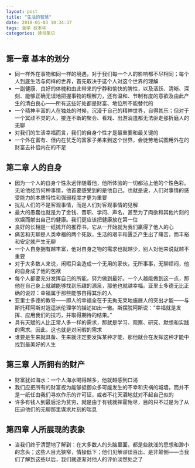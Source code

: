 ```yaml
---
layout: post
title: "生活的智慧"
date: 2018-01-03 10:34:37
tags: 哲学 叔本华
categories: 读书笔记
---
```


## 第一章 基本的划分

- 同一样外在事物和同一样的境遇，对于我们每一个人的影响都不尽相同；每个人到底生活与何样的世界，首先取决于这个人对这个世界的理解
- 一副健康、良好的体魄和由此带来的宁静和愉快的脾性，以及活跃、清晰、深刻、能够正确无误地把握事物的理解力，还有温和、节制有度的意欲及由此产生的清白良心——所有这些好处都是财富、地位所不能替代的
- 一个精神丰富的人在独处的时候，沉浸于自己的精神世界，自得其乐；但对于一个冥顽不灵的人，接连不断的聚会、看戏、出游消遣都无法驱走那折磨人的无聊
- 对我们的生活幸福而言，我们的自身个性才是最重要和最关键的
- 一个外在富有、但内在贫乏的富家子弟来到这个世界，会徒劳地试图用外在的财富去补偿内在的不足


## 第二章 人的自身

- 因为一个人的自身个性永远伴随着他，他所体验的一切都沾上他的个性色彩。无论他经历何种事情，他首要感受到的是他自己。也就是说，人们对事情的感受能力的本质特性和强弱程度才更为重要
- 扰乱人们的不是客观事情，而是人们对客观事情的见解
- 最大的愚蠢也就是为了金钱、晋职、学问、声名，甚至为了肉欲和其他片刻的欢娱而献出自己的健康。我们更应该把健康放在第一位
- 良好的长相是一纸摊开的推荐书，它从一开始就为我们赢得了他人的心
- 痛苦和无聊是人类幸福的两个死敌，生活的艰辛和匮乏产生出了痛苦，而丰裕和安定就产生无聊
- 一个人自身拥有越丰富，他对自身之物的需求也就越少，别人对他来说就越不重要
- 对于大多数人来说，闲暇只会造成一个无用的家伙，无所事事，无聊烦闷，他的自身成了他的包袱
- 每个人都要充分发挥自己的所能，努力做到最好。一个人越能做到这一点，那他在自己身上就越能够找到乐趣的源泉，那他也就越幸福。亚里士多德无比正确的说过：幸福属于那些能够自得其乐的人
- 亚里士多德的教导——即人的幸福全在于无拘无束地施展人的突出才能——与斯托拜阿斯对逍遥派伦理学的描述如出一辙。斯摆脱阿斯说：“幸福就是发挥、应用我们的技巧，并取得期待的结果。”
- 具有天赋的人比正常人多一样的需求，那就是学习、观察、研究、默想和实践的需求。因此，这也就是对闲暇的需求
- 谁要是生来就具备、生来就注定要发挥某种才能，那他就会在发挥这种才能中找到最美好的人生

## 第三章 人所拥有的财产

- 财富犹如海水：一个人海水喝得越多，他就越感到口渴
- 我们应把所有的财富视为能够抵御众多可能发生的不幸和灾祸的城墙，而并不是一纸任由我们寻欢作乐的许可证，或者不花天酒地就对不起自己似的
- 许多有钱人到最后沦为贫穷，就是由于有钱就挥霍殆尽，目的只不过是为了从压迫他们的无聊那里谋求片刻的喘息

## 第四章 人所展现的表象

- 当我们终于清楚地了解到：在大多数人的头脑里面，都是些肤浅的思想和渺小的念头；这些人目光狭窄，情操低下；他们见解谬误百出、是非颠倒——当我们了解到这些以后，我们就逐渐对他人的评价淡然处之了
